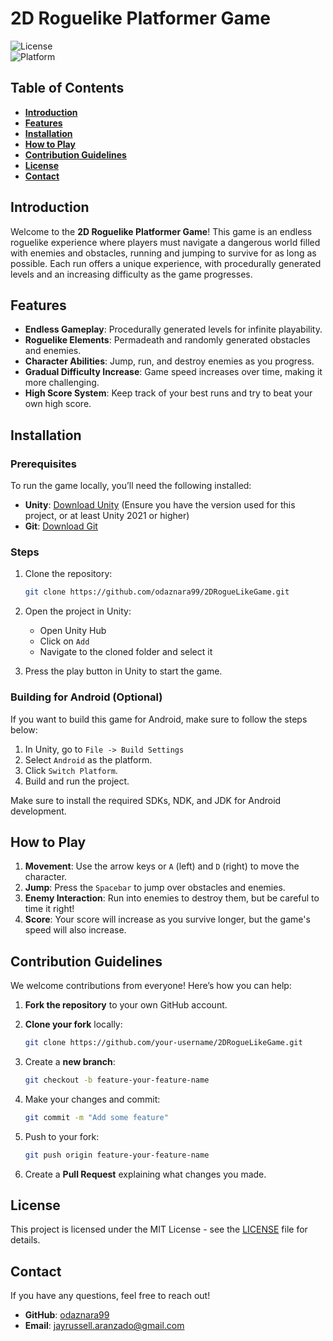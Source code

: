 # **2D Roguelike Platformer Game**

![License](https://img.shields.io/badge/license-MIT-green)  
![Platform](https://img.shields.io/badge/platform-Unity-blue)

## **Table of Contents**

- [**Introduction**](#introduction)
- [**Features**](#features)
- [**Installation**](#installation)
- [**How to Play**](#how-to-play)
- [**Contribution Guidelines**](#contribution-guidelines)
- [**License**](#license)
- [**Contact**](#contact)

## **Introduction**

Welcome to the **2D Roguelike Platformer Game**! This game is an endless roguelike experience where players must navigate a dangerous world filled with enemies and obstacles, running and jumping to survive for as long as possible. Each run offers a unique experience, with procedurally generated levels and an increasing difficulty as the game progresses.

## **Features**

- **Endless Gameplay**: Procedurally generated levels for infinite playability.
- **Roguelike Elements**: Permadeath and randomly generated obstacles and enemies.
- **Character Abilities**: Jump, run, and destroy enemies as you progress.
- **Gradual Difficulty Increase**: Game speed increases over time, making it more challenging.
- **High Score System**: Keep track of your best runs and try to beat your own high score.

## **Installation**

### **Prerequisites**

To run the game locally, you’ll need the following installed:

- **Unity**: [Download Unity](https://unity.com/download) (Ensure you have the version used for this project, or at least Unity 2021 or higher)
- **Git**: [Download Git](https://git-scm.com/downloads)

### **Steps**

1. Clone the repository:

    ```bash
    git clone https://github.com/odaznara99/2DRogueLikeGame.git
    ```

2. Open the project in Unity:

    - Open Unity Hub
    - Click on `Add`
    - Navigate to the cloned folder and select it

3. Press the play button in Unity to start the game.

### **Building for Android (Optional)**

If you want to build this game for Android, make sure to follow the steps below:

1. In Unity, go to `File -> Build Settings`
2. Select `Android` as the platform.
3. Click `Switch Platform`.
4. Build and run the project.

Make sure to install the required SDKs, NDK, and JDK for Android development.

## **How to Play**

1. **Movement**: Use the arrow keys or `A` (left) and `D` (right) to move the character.
2. **Jump**: Press the `Spacebar` to jump over obstacles and enemies.
3. **Enemy Interaction**: Run into enemies to destroy them, but be careful to time it right!
4. **Score**: Your score will increase as you survive longer, but the game's speed will also increase.

## **Contribution Guidelines**

We welcome contributions from everyone! Here’s how you can help:

1. **Fork the repository** to your own GitHub account.
2. **Clone your fork** locally:

    ```bash
    git clone https://github.com/your-username/2DRogueLikeGame.git
    ```

3. Create a **new branch**:

    ```bash
    git checkout -b feature-your-feature-name
    ```

4. Make your changes and commit:

    ```bash
    git commit -m "Add some feature"
    ```

5. Push to your fork:

    ```bash
    git push origin feature-your-feature-name
    ```

6. Create a **Pull Request** explaining what changes you made.

## **License**

This project is licensed under the MIT License - see the [LICENSE](./LICENSE) file for details.

## **Contact**

If you have any questions, feel free to reach out!

- **GitHub**: [odaznara99](https://github.com/odaznara99)
- **Email**: jayrussell.aranzado@gmail.com
